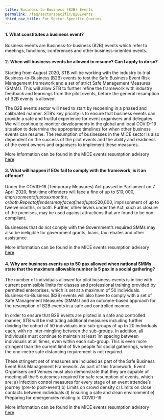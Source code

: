 ```yaml
---
title: Business-to-Business (B2B) Events
permalink: /faq/sectorspecific/B2BEvents
third_nav_title: For Sector-Specific Queries
---
```


#### **1. What constitutes a business event?**
Business events are Business-to-business (B2B) events which refer to meetings, functions, conferences and other business-oriented events.

#### **2. When will business events be allowed to resume? Can I apply to do so?**
Starting from August 2020, STB will be working with the industry to trial Business-to-Business (B2B) events to test the Safe Business Event Risk Management framework and a set of strict Safe Management Measures (SMMs). This will allow STB to further refine the framework with industry feedback and learnings from the pilot events, before the general resumption of B2B events is allowed.

The B2B events sector will need to start by reopening in a phased and calibrated manner. STB’s key priority is to ensure that business events can provide a safe and fruitful experience for event organisers and delegates. We will continue to monitor developments in the global and local COVID-19 situation to determine the appropriate timelines for when other business events can resume. The resumption of businesses in the MICE sector is also dependent on the success of the pilot events and the ability and readiness of the event owners and organisers to implement these measures.

More information can be found in the MICE events resumption advisory <a href="https://www.stb.gov.sg/content/stb/en/home-pages/advisory-for-MICE.html" target="_blank">here</a>.

#### **3. What will happen if EOs fail to comply with the framework, is it an offence?**
Under the COVID-19 (Temporary Measures) Act passed in Parliament on 7 April 2020, first-time offenders will face a fine of up to S$10,000, imprisonment of up to six months, or both. Repeat offenders may face a fine of up to S$20,000, imprisonment of up to twelve months, or both. Further, other levers under the Act, such as closure of the premises, may be used against attractions that are found to be non-compliant.

Businesses that do not comply with the Government’s required SMMs may also be ineligible for government grants, loans, tax rebates and other assistance.

More information can be found in the MICE events resumption advisory <a href="https://www.stb.gov.sg/content/stb/en/home-pages/advisory-for-MICE.html" target="_blank">here</a>.

#### **4. Why are business events up to 50 pax allowed when national SMMs state that the maximum allowable number is 5 pax in a social gathering?**
The number of individuals allowed for pilot business events is in line with current permissible limits for classes and professional training provided by permitted enterprises, which is set at a maximum of 50 individuals. Business-to-Business (B2B) events will also have to comply with a set of Safe Management Measures (SMMs) and an outcome-based approach for the resumption of B2B events in a safe and controlled manner. 

In order to ensure that B2B events are piloted in a safe and controlled manner, STB will be instituting additional measures including further dividing the cohort of 50 individuals into sub-groups of up to 20 individuals each, with no inter-mingling between the sub-groups. In addition, all individuals must continue to maintain at least 1m spacing between individuals at all times, even within each sub-group. This is even more stringent than the current limit of five people for social gatherings, where the one-metre safe distancing requirement is not required.

These stringent set of measures are included as part of the Safe Business Event Risk Management Framework. As part of this framework, Event Organisers and Venues must also demonstrate that they are capable of meeting all the 5 outcomes required for safe resumption of events, which are:
a) Infection control measures for every stage of an event attendee’s journey (pre-to post-event) 
b) Limits on crowd density
c) Limits on close contacts between individuals
d) Ensuring a safe and clean environment
e) Preparing for emergencies relating to COVID-19

More information can be found in the MICE events resumption advisory <a href="https://www.stb.gov.sg/content/stb/en/home-pages/advisory-for-MICE.html" target="_blank">here</a>.